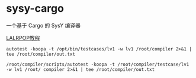 # sysy-cargo
一个基于 Cargo 的 SysY 编译器

[LALRPOP教程](https://yuhanawa.github.io/posts/2023/57877/)

``autotest -koopa -t /opt/bin/testcases/lv1 -w lv1 /root/compiler 2>&1 | tee /root/compiler/out.txt``

``/root/compiler/scripts/autotest -koopa -t /root/compiler/testcase/lv1 -w lv1 /root/
compiler 2>&1 | tee /root/compiler/out.txt``